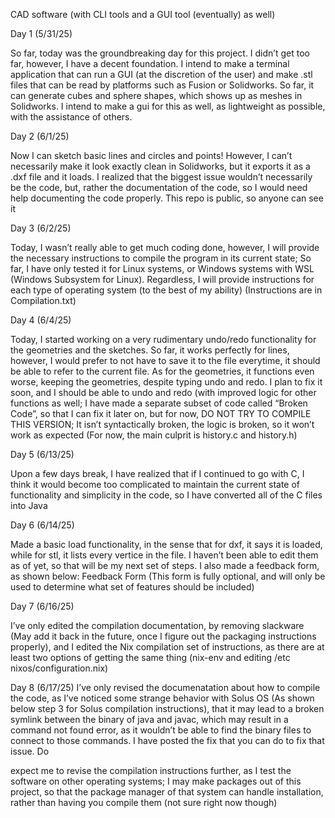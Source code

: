 CAD software (with CLI tools and a GUI tool (eventually) as well) 

Day 1 (5/31/25) 

So far, today was the groundbreaking day for this project. I didn’t get too far, however, I have a decent foundation. I intend to make a terminal
application that can run a GUI (at the discretion of the user) and make .stl files that can be read by platforms such as Fusion or Solidworks. So far,
it can generate cubes and sphere shapes, which shows up as meshes in Solidworks. I intend to make a gui for this as well, as lightweight as
possible, with the assistance of others. 

Day 2 (6/1/25) 

Now I can sketch basic lines and circles and points! However, I can’t necessarily make it look exactly clean in Solidworks, but it exports it as a .dxf
file and it loads. I realized that the biggest issue wouldn’t necessarily be the code, but, rather the documentation of the code, so I would need help
documenting the code properly. This repo is public, so anyone can see it 

Day 3 (6/2/25) 

Today, I wasn’t really able to get much coding done, however, I will provide the necessary instructions to compile the program in its current state;
So far, I have only tested it for Linux systems, or Windows systems with WSL (Windows Subsystem for Linux). Regardless, I will provide instructions
for each type of operating system (to the best of my ability) (Instructions are in Compilation.txt) 

Day 4 (6/4/25) 

Today, I started working on a very rudimentary undo/redo functionality for the geometries and the sketches. So far, it works perfectly for lines,
however, I would prefer to not have to save it to the file everytime, it should be able to refer to the current file. As for the geometries, it functions
even worse, keeping the geometries, despite typing undo and redo. I plan to fix it soon, and I should be able to undo and redo (with improved
logic for other functions as well; I have made a separate subset of code called “Broken Code”, so that I can fix it later on, but for now, DO NOT TRY
TO COMPILE THIS VERSION; It isn’t syntactically broken, the logic is broken, so it won’t work as expected (For now, the main culprit is history.c and
history.h) 

Day 5 (6/13/25) 

Upon a few days break, I have realized that if I continued to go with C, I think it would become too complicated to maintain the current state of
functionality and simplicity in the code, so I have converted all of the C files into Java 

Day 6 (6/14/25) 

Made a basic load functionality, in the sense that for dxf, it says it is loaded, while for stl, it lists every vertice in the file. I haven’t been able to edit
them as of yet, so that will be my next set of steps. I also made a feedback form, as shown below: Feedback Form (This form is fully optional, and
will only be used to determine what set of features should be included) 

Day 7 (6/16/25) 

I’ve only edited the compilation documentation, by removing slackware (May add it back in the future, once I figure out the packaging instructions
properly), and I edited the Nix compilation set of instructions, as there are at least two options of getting the same thing (nix-env and editing /etc
nixos/configuration.nix) 

Day 8 (6/17/25) 
I’ve only revised the documenatation about how to compile the code, as I’ve noticed some strange behavior with Solus OS (As shown below step 3
for Solus compilation instructions), that it may lead to a broken symlink between the binary of java and javac, which may result in a command not
found error, as it wouldn’t be able to find the binary files to connect to those commands. I have posted the fix that you can do to fix that issue. Do



expect me to revise the compilation instructions further, as I test the software on other operating systems; I may make packages out of this
project, so that the package manager of that system can handle installation, rather than having you compile them (not sure right now though)
